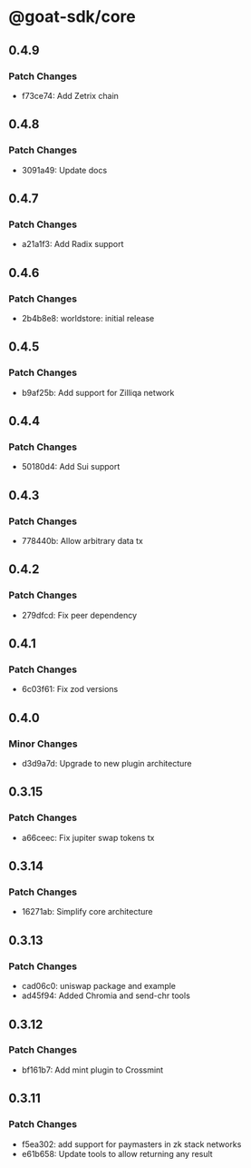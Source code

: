 # @goat-sdk/core

## 0.4.9

### Patch Changes

- f73ce74: Add Zetrix chain

## 0.4.8

### Patch Changes

- 3091a49: Update docs

## 0.4.7

### Patch Changes

- a21a1f3: Add Radix support

## 0.4.6

### Patch Changes

- 2b4b8e8: worldstore: initial release

## 0.4.5

### Patch Changes

- b9af25b: Add support for Zilliqa network

## 0.4.4

### Patch Changes

- 50180d4: Add Sui support

## 0.4.3

### Patch Changes

- 778440b: Allow arbitrary data tx

## 0.4.2

### Patch Changes

- 279dfcd: Fix peer dependency

## 0.4.1

### Patch Changes

- 6c03f61: Fix zod versions

## 0.4.0

### Minor Changes

- d3d9a7d: Upgrade to new plugin architecture

## 0.3.15

### Patch Changes

- a66ceec: Fix jupiter swap tokens tx

## 0.3.14

### Patch Changes

- 16271ab: Simplify core architecture

## 0.3.13

### Patch Changes

- cad06c0: uniswap package and example
- ad45f94: Added Chromia and send-chr tools

## 0.3.12

### Patch Changes

- bf161b7: Add mint plugin to Crossmint

## 0.3.11

### Patch Changes

- f5ea302: add support for paymasters in zk stack networks
- e61b658: Update tools to allow returning any result
